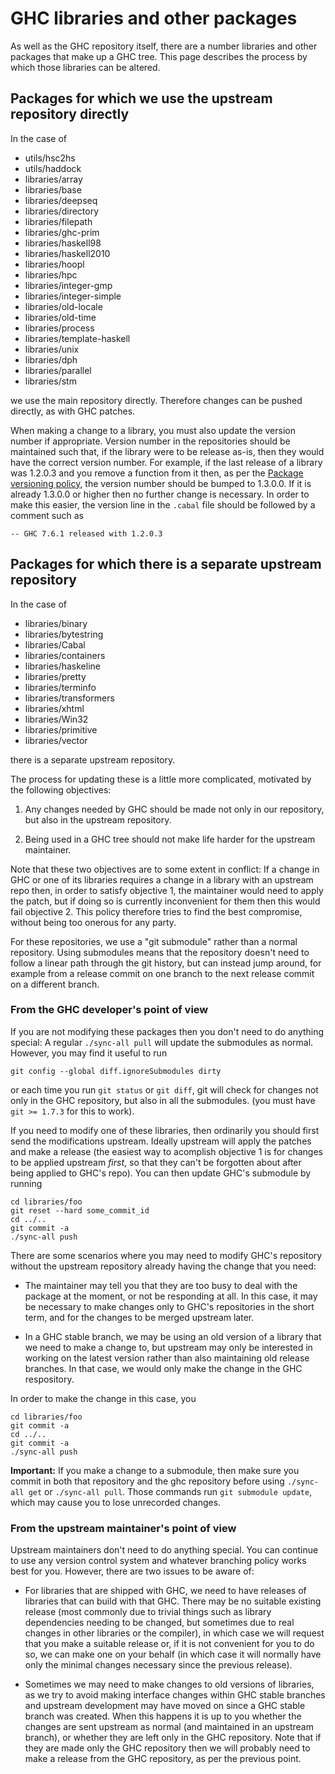 # GHC libraries and other packages



As well as the GHC repository itself, there are a number libraries
and other packages that make up a GHC tree. This page describes the
process by which those libraries can be altered.


## Packages for which we use the upstream repository directly



In the case of


- utils/hsc2hs
- utils/haddock
- libraries/array
- libraries/base
- libraries/deepseq
- libraries/directory
- libraries/filepath
- libraries/ghc-prim
- libraries/haskell98
- libraries/haskell2010
- libraries/hoopl
- libraries/hpc
- libraries/integer-gmp
- libraries/integer-simple
- libraries/old-locale
- libraries/old-time
- libraries/process
- libraries/template-haskell
- libraries/unix
- libraries/dph
- libraries/parallel
- libraries/stm


we use the main repository directly. Therefore changes can be pushed
directly, as with GHC patches.



When making a change to a library, you must also update the version
number if appropriate. Version number in the repositories should be
maintained such that, if the library were to be release as-is, then
they would have the correct version number. For example, if the last
release of a library was 1.2.0.3 and you remove a function from it
then, as per the
[
Package versioning policy](http://www.haskell.org/haskellwiki/Package_versioning_policy),
the version number should be bumped to 1.3.0.0. If it is already
1.3.0.0 or higher then no further change is necessary. In order to
make this easier, the version line in the `.cabal` file should be
followed by a comment such as


```wiki
-- GHC 7.6.1 released with 1.2.0.3
```

## Packages for which there is a separate upstream repository



In the case of


- libraries/binary
- libraries/bytestring
- libraries/Cabal
- libraries/containers
- libraries/haskeline
- libraries/pretty
- libraries/terminfo
- libraries/transformers
- libraries/xhtml
- libraries/Win32
- libraries/primitive
- libraries/vector


there is a separate upstream repository.



The process for updating these is a little more complicated, motivated
by the following objectives:


1. Any changes needed by GHC should be made not only in our repository,
  but also in the upstream repository.

1. Being used in a GHC tree should not make life harder for the
  upstream maintainer.


Note that these two objectives are to some extent in conflict: If a
change in GHC or one of its libraries requires a change in a library
with an upstream repo then, in order to satisfy objective 1, the
maintainer would need to apply the patch, but if doing so is currently
inconvenient for them then this would fail objective 2. This policy
therefore tries to find the best compromise, without being too onerous
for any party.



For these repositories, we use a "git submodule" rather than a normal
repository. Using submodules means that the repository doesn't need to
follow a linear path through the git history, but can instead jump
around, for example from a release commit on one branch to the next
release commit on a different branch.


### From the GHC developer's point of view



If you are not modifying these packages then you don't need to do
anything special: A regular `./sync-all pull` will update the submodules
as normal. However, you may find it useful to run


```wiki
git config --global diff.ignoreSubmodules dirty
```


or each time you run `git status` or `git diff`, git will check for
changes not only in the GHC repository, but also in all the submodules.
(you must have `git >= 1.7.3` for this to work).



If you need to modify one of these libraries, then ordinarily you should
first send the modifications upstream. Ideally upstream will apply the
patches and make a release (the easiest way to acomplish objective 1 is
for changes to be applied upstream *first*, so that they can't be
forgotten about after being applied to GHC's repo). You can then update
GHC's submodule by running


```wiki
cd libraries/foo
git reset --hard some_commit_id
cd ../..
git commit -a
./sync-all push
```


There are some scenarios where you may need to modify GHC's repository
without the upstream repository already having the change that you need:


- The maintainer may tell you that they are too busy to deal with the
  package at the moment, or not be responding at all. In this case, it
  may be necessary to make changes only to GHC's repositories in the
  short term, and for the changes to be merged upstream later.

- In a GHC stable branch, we may be using an old version of a library
  that we need to make a change to, but upstream may only be interested
  in working on the latest version rather than also maintaining old
  release branches. In that case, we would only make the change in the
  GHC respository.


In order to make the change in this case, you


```wiki
cd libraries/foo
git commit -a
cd ../..
git commit -a
./sync-all push
```


**Important:** If you make a change to a submodule, then make sure you
commit in both that repository and the ghc repository before using
`./sync-all get` or `./sync-all pull`. Those commands run
`git submodule update`, which may cause you to lose unrecorded changes.


### From the upstream maintainer's point of view



Upstream maintainers don't need to do anything special. You can continue
to use any version control system and whatever branching policy works best
for you. However, there are two issues to be aware of:


- For libraries that are shipped with GHC, we need to have releases of
  libraries that can build with that GHC. There may be no suitable
  existing release (most commonly due to trivial things such as library
  dependencies needing to be changed, but sometimes due to real changes
  in other libraries or the compiler), in which case we will request
  that you make a suitable release or, if it is not convenient for you
  to do so, we can make one on your behalf (in which case it will
  normally have only the minimal changes necessary since the previous
  release).

- Sometimes we may need to make changes to old versions of libraries,
  as we try to avoid making interface changes within GHC stable
  branches and upstream development may have moved on since a GHC
  stable branch was created. When this happens it is up to you whether
  the changes are sent upstream as normal (and maintained in an upstream
  branch), or whether they are left only in the GHC repository. Note that
  if they are made only the GHC repository then we will probably need to
  make a release from the GHC repository, as per the previous point.
